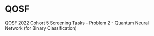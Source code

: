 # QOSF
QOSF 2022 Cohort 5 Screening Tasks - Problem 2 - Quantum Neural Network (for Binary Classification)
